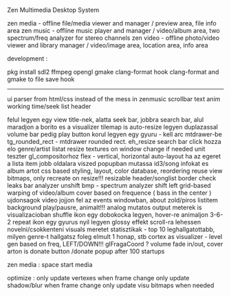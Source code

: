Zen Multimedia Desktop System

zen media - offline file/media viewer and manager / preview area, file info area
zen music - offline music player and manager / video/album area, two spectrum/freq analyzer for stereo channels
zen video - offline photo/video viewer and library manager / video/image area, location area, info area

development :

pkg install sdl2 ffmpeg opengl gmake clang-format
hook clang-format and gmake to file save hook

---

ui parser from html/css instead of the mess in zenmusic
scrollbar
text anim
working time/seek
list header

felul legyen egy view title-nek, alatta seek bar, jobbra search bar, alul maradjon a borito es a visualizer
tilemap is auto-resize legyen duplazassal
volume bar pedig play button korul legyen egy gyuru - kell arc mtdrawer-be
tg_rounded_rect - mtdrawer rounded rect. eh_resize
search bar click hozza elo genre/artist listat
resize textures on window change if needed
unit teszter gl_compositorhoz
flex - vertical, horizontal auto-layout
ha az egeret a lista item jobb oldalara viszed popupban mutassa id3/song infokat es album artot
css based styling, layout, color
database, reordering
reuse view bitmaps, only recreate on resize!!!
resizable header/songlist border
check leaks
bar analyzer
unshift bmp - spectrum analyzer shift left
grid-based warping of video/album cover based on frequence ( bass in the center )
ujdonsagok video jojjon fel az events windowban, about
zold/piros listitem background play/pausre, animalt!!!
analog mutatos output meterek is visualizacioban
shuffle ikon egy dobokocka legyen, hover-re animaljon 3-6-2
repeat ikon egy gyurus nyil legyen
glossy effekt
scroll-ra lehessen novelni/csokkenteni visuals meretet
statisztikak - top 10 leghallgatottabb, milyen genre-t hallgatsz foleg elmult 1 honap, stb
cortex as visualizer - level gen based on freq, LEFT/DOWN!!!
glFragaCoord ?
volume fade in/out, cover arton is
donate button /donate popup after 100 startups

zen media :
space start media

optimize :
only update vertexes when frame change
only update shadow/blur when frame change
only update visu bitmaps when needed